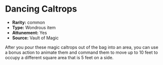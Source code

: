 
# Dancing Caltrops

* **Rarity:** common
* **Type:** Wondrous item
* **Attunement:** Yes
* **Source:** Vault of Magic


After you pour these magic caltrops out of the bag into an area, you can use a bonus action to animate them and command them to move up to 10 feet to occupy a different square area that is 5 feet on a side.
